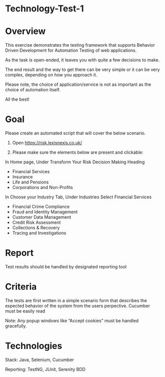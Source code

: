 # Technology-Test-1

# Overview

This exercise demonstrates the testing framework that supports Behavior Driven Development for Automation Testing of web applications. 

As the task is open-ended, it leaves you with quite a few decisions to make.

The end result and the way to get there can be very simple or it can be very complex, depending on how you approach it.

Please note, the choice of application/service is not as important as the choice of automation itself.

All the best!

# Goal

Please create an automated script that will cover the below scenario.

1.	Open https://risk.lexisnexis.co.uk/ 

2.	Please make sure the elements below are present and clickable:

In Home page, Under Transform Your Risk Decision Making Heading

-	Financial Services
-	Insurance
-	Life and Pensions
-	Corporations and Non-Profits

In Choose your Industry Tab, Under Industries Select Financial Services

-	Financial Crime Compliance
-	Fraud and Identity Management 
-	Customer Data Management
-	Credit Risk Assessment 
-	Collections & Recovery
-	Tracing and Investigations 

# Report

Test results should be handled by designated reporting tool

# Criteria

The tests are first written in a simple scenario form that describes the expected behavior of the system from the users perpective. 
Cucumber must be easily read 

Note: Any popup windows like “Accept cookies” must be handled gracefully. 

# Technologies

Stack: Java, Selenium, Cucumber

Reporting: TestNG, JUnit, Serenity BDD 

